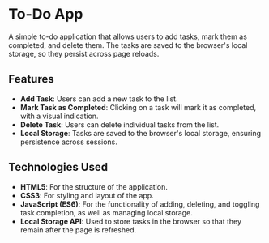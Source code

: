 # To-Do App

A simple to-do application that allows users to add tasks, mark them as completed, and delete them. The tasks are saved to the browser's local storage, so they persist across page reloads.

## Features

- **Add Task**: Users can add a new task to the list.
- **Mark Task as Completed**: Clicking on a task will mark it as completed, with a visual indication.
- **Delete Task**: Users can delete individual tasks from the list.
- **Local Storage**: Tasks are saved to the browser's local storage, ensuring persistence across sessions.

## Technologies Used

- **HTML5**: For the structure of the application.
- **CSS3**: For styling and layout of the app.
- **JavaScript (ES6)**: For the functionality of adding, deleting, and toggling task completion, as well as managing local storage.
- **Local Storage API**: Used to store tasks in the browser so that they remain after the page is refreshed.